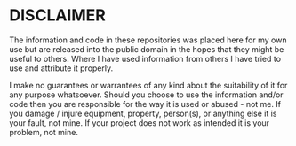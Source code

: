 # DISCLAIMER

The information and code in these repositories was placed here for my own use but are released into the public domain in the hopes that they might be useful to others.  Where I have used information from others I have tried to use and attribute it properly.  

I make no guarantees or warrantees of any kind about the suitability of it for any purpose whatsoever.  Should you choose to use the information and/or code then you are responsible for the way it is used or abused - not me.  If you damage / injure equipment, property,  person(s), or anything else it is your fault, not mine.  If your project does not work as intended it is your problem, not mine.

